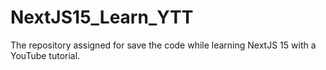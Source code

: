 # NextJS15_Learn_YTT
The repository assigned for save the code while learning NextJS 15 with a YouTube tutorial.
